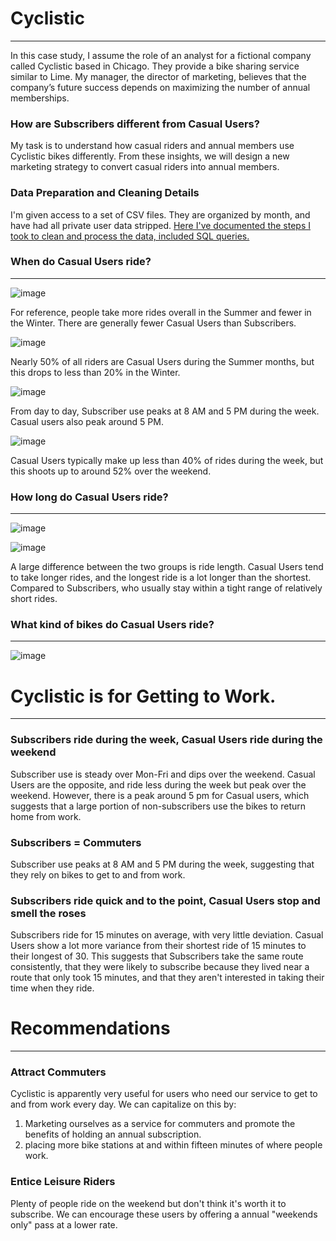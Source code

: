 # Cyclistic

---

In this case study, I assume the role of an analyst for a fictional company called Cyclistic based in Chicago. They provide a bike sharing service similar to Lime. My manager, the director of marketing, believes that the company’s future success depends on maximizing the number of annual memberships. 

### How are Subscribers different from Casual Users?

My task is to understand how casual riders and annual members use Cyclistic bikes differently. From these insights, we will design a new marketing strategy to convert casual riders into annual members.

### Data Preparation and Cleaning Details

I'm given access to a set of CSV files. They are organized by month, and have had all private user data stripped. [Here I've documented the steps I took to clean and process the data, included SQL queries.](cleaninglog.md)

### When do Casual Users ride?

---
![image](https://github.com/ZareClem/Cylistic_Case_Study/assets/138980152/af4bfd1f-1435-436a-a0b0-600f41a8f5bd)

For reference, people take more rides overall in the Summer and fewer in the Winter. There are generally fewer Casual Users than Subscribers.

![image](https://github.com/ZareClem/Cylistic_Case_Study/assets/138980152/f630c39c-8f06-44aa-be44-b51339b76d8e)


Nearly 50% of all riders are Casual Users during the Summer months, but this drops to less than 20% in the Winter.

![image](https://github.com/ZareClem/Cylistic_Case_Study/assets/138980152/846a6d41-9297-409a-8ab2-c89c35c23007)


From day to day, Subscriber use peaks at 8 AM and 5 PM during the week. Casual users also peak around 5 PM.

![image](https://github.com/ZareClem/Cylistic_Case_Study/assets/138980152/f6a1ba61-9845-46e1-bc4f-4efcd6cb6bfc)


Casual Users typically make up less than 40% of rides during the week, but this shoots up to around 52% over the weekend. 

### How long do Casual Users ride?

---

![image](https://github.com/ZareClem/Cylistic_Case_Study/assets/138980152/db23c325-eeb4-4c4a-88fa-4f45b899cb41)


![image](https://github.com/ZareClem/Cylistic_Case_Study/assets/138980152/4d1167c8-d832-48c7-851f-6cdd05cc7133)


A large difference between the two groups is ride length. Casual Users tend to take longer rides, and the longest ride is a lot longer than the shortest. Compared to Subscribers, who usually stay within a tight range of relatively short rides. 

### What kind of bikes do Casual Users ride?

---

![image](https://github.com/ZareClem/Cylistic_Case_Study/assets/138980152/8681306d-e87b-4a9b-8cd6-74e768a7d3af)

# Cyclistic is for Getting to Work.

---

### Subscribers ride during the week, Casual Users ride during the weekend

Subscriber use is steady over Mon-Fri and dips over the weekend. Casual Users are the opposite, and ride less during the week but peak over the weekend. However, there is a peak around 5 pm for Casual users, which suggests that a large portion of non-subscribers use the bikes to return home from work.

### Subscribers = Commuters

Subscriber use peaks at 8 AM and 5 PM during the week, suggesting that they rely on bikes to get to and from work.

### Subscribers ride quick and to the point, Casual Users stop and smell the roses

Subscribers ride for 15 minutes on average, with very little deviation. Casual Users show a lot more variance from their shortest ride of 15 minutes to their longest of 30. This suggests that Subscribers take the same route consistently, that they were likely to subscribe because they lived near a route that only took 15 minutes, and that they aren't interested in taking their time when they ride.

# Recommendations

---

### Attract Commuters

Cyclistic is apparently very useful for users who need our service to get to and from work every day. We can capitalize on this by: 

1. Marketing ourselves as a service for commuters and promote the benefits of holding an annual subscription.  
2. placing more bike stations at and within fifteen minutes of where people work. 

### Entice Leisure Riders

Plenty of people ride on the weekend but don't think it's worth it to subscribe. We can encourage these users by offering a annual "weekends only" pass at a lower rate.
